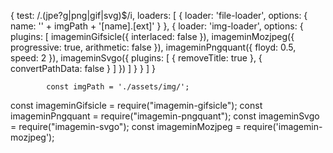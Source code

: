 {
                test: /\.(jpe?g|png|gif|svg)$/i,
                loaders: [
                    {
                        loader: 'file-loader',
                        options: {
                            name: '' + imgPath + '[name].[ext]'
                        }
                    },
                    {
                        loader: 'img-loader',
                        options: {
                            plugins: [
                                imageminGifsicle({
                                    interlaced: false
                                }),
                                imageminMozjpeg({
                                    progressive: true,
                                    arithmetic: false
                                }),
                                imageminPngquant({
                                    floyd: 0.5,
                                    speed: 2
                                }),
                                imageminSvgo({
                                    plugins: [
                                        { removeTitle: true },
                                        { convertPathData: false }
                                    ]
                                })
                            ]
                        }
                    }
                ]
            }
            
            
            
            
            const imgPath = './assets/img/';
const imageminGifsicle = require("imagemin-gifsicle");
const imageminPngquant = require("imagemin-pngquant");
const imageminSvgo = require("imagemin-svgo");
const imageminMozjpeg = require('imagemin-mozjpeg');
